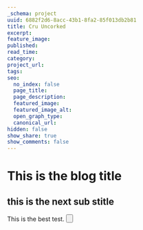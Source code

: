```yaml
---
_schema: project
uuid: 6882f2d6-8acc-43b1-8fa2-85f013db2b81
title: Cru Uncorked
excerpt:
feature_image:
published:
read_time:
category:
project_url:
tags:
seo:
  no_index: false
  page_title:
  page_description:
  featured_image:
  featured_image_alt:
  open_graph_type:
  canonical_url:
hidden: false
show_share: true
show_comments: false
---
```


# This is the blog title

## this is the next sub stitle

This is the best test. <Button label="hello world" />
